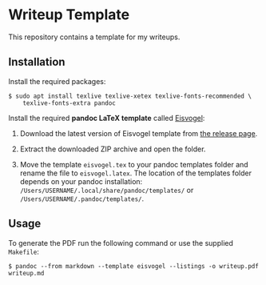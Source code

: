 # Writeup Template

This repository contains a template for my writeups.

## Installation

Install the required packages:

```console
$ sudo apt install texlive texlive-xetex texlive-fonts-recommended \
    texlive-fonts-extra pandoc
```

Install the required **pandoc LaTeX template** called [Eisvogel](https://github.com/Wandmalfarbe/pandoc-latex-template):

1. Download the latest version of Eisvogel template from [the release page](https://github.com/Wandmalfarbe/pandoc-latex-template/releases).

2. Extract the downloaded ZIP archive and open the folder.

3. Move the template `eisvogel.tex` to your pandoc templates folder and rename the file to `eisvogel.latex`. The location of the templates folder depends on your pandoc installation: `/Users/USERNAME/.local/share/pandoc/templates/` or `/Users/USERNAME/.pandoc/templates/`.

## Usage

To generate the PDF run the following command or use the supplied `Makefile`:

```console
$ pandoc --from markdown --template eisvogel --listings -o writeup.pdf writeup.md
```